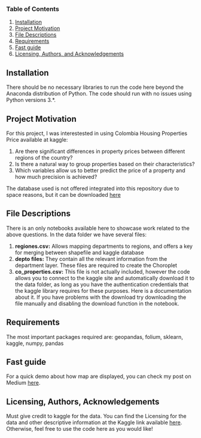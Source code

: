 
### Table of Contents

1. [Installation](#installation)
2. [Project Motivation](#motivation)
3. [File Descriptions](#files_des)
4. [Requirements](#requirements)
5. [Fast guide](#Fast_guide)
6. [Licensing, Authors, and Acknowledgements](#licensing)

## Installation <a name="installation"></a>

There should be no necessary libraries to run the code here beyond the Anaconda distribution of Python.  The code should run with no issues using Python versions 3.*.

## Project Motivation<a name="motivation"></a>

For this project, I was interestested in using Colombia Housing Properties Price available at kaggle:

1. Are there significant differences in property prices between different regions of the country?
2. Is there a natural way to group properties based on their characteristics?
3. Which variables allow us to better predict the price of a property and how much precision is achieved?

The database used is not offered integrated into this repository due to space reasons, but it can be downloaded [here](https://www.kaggle.com/julianusugaortiz/colombia-housing-properties-price)


## File Descriptions <a name="files_des"></a>

There is an only notebooks available here to showcase work related to the above questions. In the data folder we have several files:

1. **regiones.csv:** Allows mapping departments to regions, and offers a key for merging between shapefile and kaggle database
2. **depto files:** They contain all the relevant information from the department layer. These files are required to create the Choroplet
3. **co_properties.csv:** This file is not actually included, however the code allows you to connect to the kaggle site and automatically download it to the data folder, as long as you have the authentication credentials that the kaggle library requires for these purposes. Here is a documentation about it. If you have problems with the download try downloading the file manually and disabling the download function in the notebook.

## Requirements <a name="requirements"></a>

The most important packages required are: geopandas, folium, sklearn, kaggle, numpy, pandas


## Fast guide<a name="Fast_guide"></a>

For a quick demo about how map are displayed, you can check my post on Medium [here](https://hector-montes.medium.com/porqu%C3%A9-folium-y-geopandas-son-la-mejor-combinaci%C3%B3n-para-modelado-de-datos-georreferenciados-240d99f4cdde).

## Licensing, Authors, Acknowledgements<a name="licensing"></a>

Must give credit to kaggle for the data.  You can find the Licensing for the data and other descriptive information at the Kaggle link available [here](https://www.kaggle.com/julianusugaortiz/colombia-housing-properties-price).  Otherwise, feel free to use the code here as you would like!